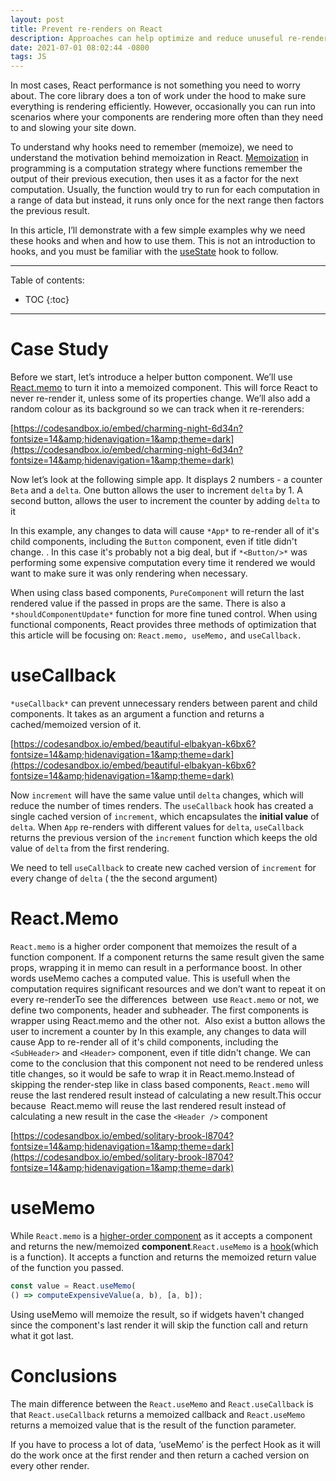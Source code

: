 ```yaml
---
layout: post
title: Prevent re-renders on React
description: Approaches can help optimize and reduce unuseful re-renders in ReactJS components.
date: 2021-07-01 08:02:44 -0800
tags: JS
---
```


In most cases, React performance is not something you need to worry about. The core library does a ton of work under the hood to make sure everything is rendering efficiently. However, occasionally you can run into scenarios where your components are rendering more often than they need to and slowing your site down.

To understand why hooks need to remember (memoize), we need to understand the motivation behind memoization in React. [Memoization](https://en.wikipedia.org/wiki/Memoization) in programming is a computation strategy where functions remember the output of their previous execution, then uses it as a factor for the next computation. Usually, the function would try to run for each computation in a range of data but instead, it runs only once for the next range then factors the previous result.

In this article, I’ll demonstrate with a few simple examples why we need these hooks and when and how to use them. This is not an introduction to hooks, and you must be familiar with the [useState](https://reactjs.org/docs/hooks-reference.html#usestate) hook to follow.

----

Table of contents:

* TOC
{:toc}

----


# Case Study

Before we start, let’s introduce a helper button component. We’ll use [React.memo](https://reactjs.org/docs/react-api.html#reactmemo) to turn it into a memoized component. This will force React to never re-render it, unless some of its properties change. We’ll also add a random colour as its background so we can track when it re-rerenders:

[https://codesandbox.io/embed/charming-night-6d34n?fontsize=14&amp;hidenavigation=1&amp;theme=dark](https://codesandbox.io/embed/charming-night-6d34n?fontsize=14&amp;hidenavigation=1&amp;theme=dark)

Now let’s look at the following simple app. It displays 2 numbers - a counter `Beta` and a `delta`. One button allows the user to increment `delta` by 1. A second button, allows the user to increment the counter by adding `delta` to it

In this example, any changes to data will cause `*App*` to re-render all of it's child components, including the `Button` component, even if title didn't change. . In this case it's probably not a big deal, but if `*<Button/>*` was performing some expensive computation every time it rendered we would want to make sure it was only rendering when necessary.

When using class based components, `PureComponent` will return the last rendered value if the passed in props are the same. There is also a `*shouldComponentUpdate*` function for more fine tuned control. When using functional components, React provides three methods of optimization that this article will be focusing on: `React.memo, useMemo,` and `useCallback.`

# useCallback

`*useCallback*` can prevent unnecessary renders between parent and child components. It takes as an argument a function and returns a cached/memoized version of it.

[https://codesandbox.io/embed/beautiful-elbakyan-k6bx6?fontsize=14&amp;hidenavigation=1&amp;theme=dark](https://codesandbox.io/embed/beautiful-elbakyan-k6bx6?fontsize=14&amp;hidenavigation=1&amp;theme=dark)

Now `increment` will have the same value until `delta` changes, which will reduce the number of times renders. The `useCallback` hook has created a single cached version of `increment`, which encapsulates the **initial value** of `delta`. When `App` re-renders with different values for `delta`, `useCallback` returns the previous version of the `increment` function which keeps the old value of `delta` from the first rendering.

We need to tell `useCallback` to create new cached version of `increment` for every change of `delta` ( the the second argument)

# React.Memo

`React.memo` is a higher order component that memoizes the result of a function component. If a component returns the same result given the same props, wrapping it in memo can result in a performance boost. In other words useMemo caches a computed value. This is usefull when the computation requires significant resources and we don’t want to repeat it on every re-renderTo see the differences  between  use `React.memo` or not, we define two components, header and subheader. The first components is wrapper using React.memo and the other not.  Also exist a button allows the user to increment a counter by In this example, any changes to data will cause App to re-render all of it's child components, including the `<SubHeader>` and `<Header>` component, even if title didn't change. We can come to the conclusion that this component not need to be rendered unless title changes, so it would be safe to wrap it in React.memo.‍Instead of skipping the render-step like in class based components, `React.memo` will reuse the last rendered result instead of calculating a new result.This occur because  React.memo will reuse the last rendered result instead of calculating a new result in the case the `<Header />` component

[https://codesandbox.io/embed/solitary-brook-l8704?fontsize=14&amp;hidenavigation=1&amp;theme=dark](https://codesandbox.io/embed/solitary-brook-l8704?fontsize=14&amp;hidenavigation=1&amp;theme=dark)

# useMemo

While `React.memo` is a [higher-order component](https://reactjs.org/docs/higher-order-components.html) as it accepts a component and returns the new/memoized **component**.`React.useMemo` is a [hook](https://reactjs.org/docs/hooks-intro.html)(which is a function). It accepts a function and returns the memoized return value of the function you passed.

```js
const value = React.useMemo(
() => computeExpensiveValue(a, b), [a, b]);
```

Using useMemo will memoize the result, so if widgets haven't changed since the component's last render it will skip the function call and return what it got last.‍

# Conclusions

The main difference between the `React.useMemo` and `React.useCallback` is that `React.useCallback` returns a memoized callback and `React.useMemo` returns a memoized value that is the result of the function parameter.

If you have to process a lot of data, ‘useMemo’ is the perfect Hook as it will do the work once at the first render and then return a cached version on every other render.